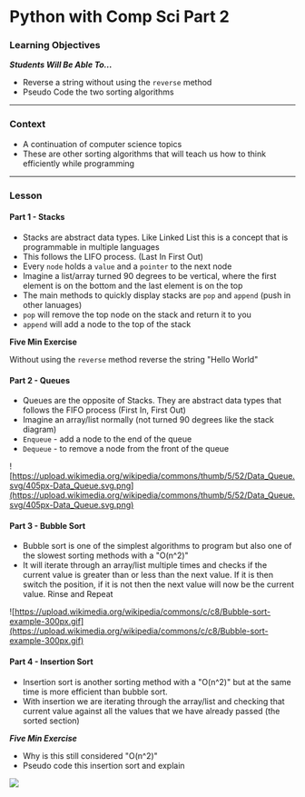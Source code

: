 # Python with Comp Sci Part 2

### Learning Objectives 
***Students Will Be Able To...***

* Reverse a string without using the `reverse` method
* Pseudo Code the two sorting algorithms

---
### Context

* A continuation of computer science topics
* These are other sorting algorithms that will teach us how to think efficiently while programming

---
### Lesson

#### Part 1 - Stacks

* Stacks are abstract data types. Like Linked List this is a concept that is programmable in multiple languages
* This follows the LIFO process. (Last In First Out)
* Every `node` holds a `value` and a `pointer` to the next node
* Imagine a list/array turned 90 degrees to be vertical, where the first element is on the bottom and the last element is on the top
* The main methods to quickly display stacks are `pop` and `append` (push in other lanuages)
* `pop` will remove the top node on the stack and return it to you
* `append` will add a node to the top of the stack

**Five Min Exercise**

Without using the `reverse` method reverse the string "Hello World"

#### Part 2 - Queues

* Queues are the opposite of Stacks. They are abstract data types that follows the FIFO process (First In, First Out)
* Imagine an array/list normally (not turned 90 degrees like the stack diagram)
* `Enqueue` - add a node to the end of the queue
* `Dequeue` - to remove a node from the front of the queue

![https://upload.wikimedia.org/wikipedia/commons/thumb/5/52/Data_Queue.svg/405px-Data_Queue.svg.png](https://upload.wikimedia.org/wikipedia/commons/thumb/5/52/Data_Queue.svg/405px-Data_Queue.svg.png)



#### Part 3 - Bubble Sort

* Bubble sort is one of the simplest algorithms to program but also one of the slowest sorting methods with a "O(n^2)"
* It will iterate through an array/list multiple times and checks if the current value is greater than or less than the next value. If it is then switch the position, if it is not then the next value will now be the current value. Rinse and Repeat

![https://upload.wikimedia.org/wikipedia/commons/c/c8/Bubble-sort-example-300px.gif](https://upload.wikimedia.org/wikipedia/commons/c/c8/Bubble-sort-example-300px.gif)


#### Part 4 - Insertion Sort

* Insertion sort is another sorting method with a "O(n^2)" but at the same time is more efficient than bubble sort. 
* With insertion we are iterating through the array/list and checking that current value against all the values that we have already passed (the sorted section)

***Five Min Exercise***

* Why is this still considered "O(n^2)"
* Pseudo code this insertion sort and explain


![](https://upload.wikimedia.org/wikipedia/commons/0/0f/Insertion-sort-example-300px.gif)










